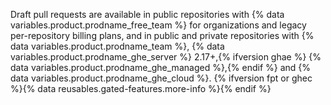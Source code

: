 Draft pull requests are available in public repositories with {% data variables.product.prodname_free_team %} for organizations and legacy per-repository billing plans, and in public and private repositories with {% data variables.product.prodname_team %}, {% data variables.product.prodname_ghe_server %} 2.17+,{% ifversion ghae %} {% data variables.product.prodname_ghe_managed %},{% endif %} and {% data variables.product.prodname_ghe_cloud %}. {% ifversion fpt or ghec %}{% data reusables.gated-features.more-info %}{% endif %}
